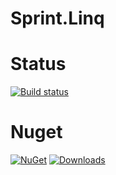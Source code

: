 Sprint.Linq
===========

# Status
[![Build status](https://ci.appveyor.com/api/projects/status/wss9fr06lvathg79?svg=true)](https://ci.appveyor.com/project/artem-sedykh/sprint-linq)

# Nuget
[![NuGet](https://img.shields.io/nuget/dt/Sprint.Linq.svg)](https://www.nuget.org/packages/Sprint.Linq/)
[![Downloads](https://img.shields.io/nuget/dt/Sprint.Linq.svg)](https://www.nuget.org/packages/DocMaker/)